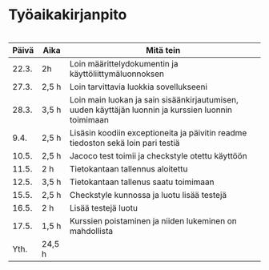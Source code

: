 # Työaikakirjanpito <h1>

Päivä | Aika | Mitä tein
---|---|---
22.3. | 2h | Loin määrittelydokumentin ja käyttöliittymäluonnoksen
27.3. | 2,5 h | Loin tarvittavia luokkia sovellukseeni
28.3. | 3,5 h | Loin main luokan ja sain sisäänkirjautumisen, uuden käyttäjän luonnin ja kurssien luonnin toimimaan
9.4. | 2,5 h | Lisäsin koodiin exceptioneita ja päivitin readme tiedoston sekä loin pari testiä
10.5. | 2,5 h | Jacoco test toimii ja checkstyle otettu käyttöön
11.5. | 2 h | Tietokantaan tallennus aloitettu
12.5. | 3,5 h | Tietokantaan tallenus saatu toimimaan
15.5. | 2,5 h | Checkstyle kunnossa ja luotu lisää testejä
16.5. | 2 h | Lisää testejä luotu
17.5. | 1,5 h | Kurssien poistaminen ja niiden lukeminen on mahdollista
Yth. | 24,5 h

